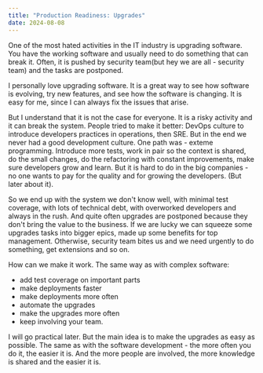 ```yaml
---
title: "Production Readiness: Upgrades"
date: 2024-08-08
---
```


One of the most hated activities in the IT industry is upgrading software. You have the working software and usually need to do something that can break it.
Often, it is pushed by security team(but hey we are all - security team) and the tasks are postponed.

I personally love upgrading software. It is a great way to see how software is evolving, try new features, and see how the software is changing. It is easy for me, since I can always fix the issues that arise.

But I understand that it is not the case for everyone. It is a risky activity and it can break the system. People tried to make it better: DevOps culture to introduce developers practices in operations, then SRE. But in the end we never had a good development culture. One path was - exteme programming. Introduce more tests, work in pair so the context is shared, do the small changes, do the refactoring with constant improvements, make sure developers grow and learn. But it is hard to do in the big companies - no one wants to pay for the quality and for growing the developers. (But later about it).

So we end up with the system we don't know well, with minimal test coverage, with lots of technical debt, with overworked developers and always in the rush. And quite often upgrades are postponed because they don't bring the value to the business. If we are lucky we can squeeze some upgrades tasks into bigger epics, made up some benefits for top management. Otherwise, security team bites us and we need urgently to do something, get extensions and so on.

How can we make it work. The same way as with complex software:

- add test coverage on important parts
- make deployments faster
- make deployments more often
- automate the upgrades
- make the upgrades more often
- keep involving your team.

I will go practical later. But the main idea is to make the upgrades as easy as possible. The same as with the software development - the more often you do it, the easier it is. And the more people are involved, the more knowledge is shared and the easier it is.